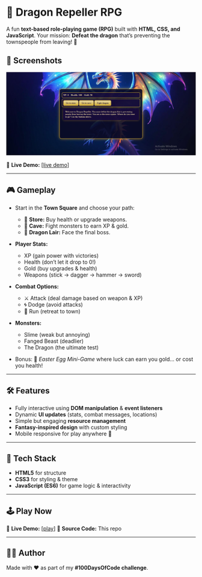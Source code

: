 # 🐉 Dragon Repeller RPG

A fun **text-based role-playing game (RPG)** built with **HTML, CSS, and JavaScript**.
Your mission: **Defeat the dragon** that’s preventing the townspeople from leaving! 🏰

## 📸 Screenshots

![Sneak Peek](image/screenshot.png)

🔗 **Live Demo:** \[[live demo](https://roleplayinggame1.netlify.app/)]

---

## 🎮 Gameplay

* Start in the **Town Square** and choose your path:

  * 🛒 **Store:** Buy health or upgrade weapons.
  * 👾 **Cave:** Fight monsters to earn XP & gold.
  * 🐉 **Dragon Lair:** Face the final boss.

* **Player Stats:**

  * XP (gain power with victories)
  * Health (don’t let it drop to 0!)
  * Gold (buy upgrades & health)
  * Weapons (stick → dagger → hammer → sword)

* **Combat Options:**

  * ⚔️ Attack (deal damage based on weapon & XP)
  * 🌀 Dodge (avoid attacks)
  * 🏃 Run (retreat to town)

* **Monsters:**

  * Slime (weak but annoying)
  * Fanged Beast (deadlier)
  * The Dragon (the ultimate test)

* Bonus: 🎲 *Easter Egg Mini-Game* where luck can earn you gold… or cost you health!

---

## 🛠️ Features

* Fully interactive using **DOM manipulation** & **event listeners**
* Dynamic **UI updates** (stats, combat messages, locations)
* Simple but engaging **resource management**
* **Fantasy-inspired design** with custom styling
* Mobile responsive for play anywhere 📱

---

## 🚀 Tech Stack

* **HTML5** for structure
* **CSS3** for styling & theme
* **JavaScript (ES6)** for game logic & interactivity

---

## 🕹️ Play Now

🔗 **Live Demo:** \[[play](https://roleplayinggame1.netlify.app/)]
📂 **Source Code:** This repo 

---
## 👨‍💻 Author
Made with ❤️ as part of my **#100DaysOfCode challenge**.





